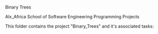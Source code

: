 Binary Trees

Alx_Africa School of Software Engineering Programming Projects

This folder contains the project "Binary_Trees" and it's associated tasks:
